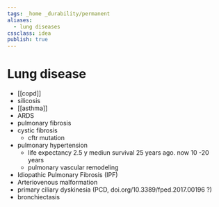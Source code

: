 ```yaml
---
tags: _home _durability/permanent
aliases: 
  - lung diseases
cssclass: idea
publish: true
---
```

# Lung disease
- [[copd]]
- silicosis
- [[asthma]]
- ARDS
- pulmonary fibrosis
- cystic fibrosis
  - cftr mutation
- pulmonary hypertension
  - life expectancy 2.5 y mediun survival 25 years ago. now 10 -20 years
  - pulmonary vascular remodeling 
- Idiopathic Pulmonary Fibrosis (IPF)
- Arteriovenous malformation
- primary ciliary dyskinesia (PCD, doi.org/10.3389/fped.2017.00196 ?)
- bronchiectasis
